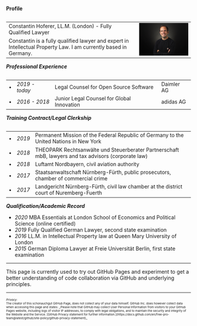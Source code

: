 **Profile**
<table align="left" border="0">
  <tr><td>Constantin Hoferer, LL.M. (London) - Fully Qualified Lawyer</td><td rowspan="2"><img src="assets/profile.jpg" alt="Profile" ></td></tr
    <tr><td>Constantin is a fully qualified lawyer and expert in Intellectual Property Law. 
    I am currently based in Germany.</td></tr>
</table>
<br><br><br><br>
<hr>

***Professional Experience***

<table align="left" border="0">
  <tr border="0"><td border="0">&#8226;</td><td border="0"><i>2019 - today</i></td><td border="0">Legal Counsel for Open Source Software</td><td border="0">Daimler AG</td></tr>
  <tr border="0"><td border="0">&#8226;</td><td border="0"><i>2016 - 2018</i></td><td border="0">Junior Legal Counsel for Global Innovation</td><td border="0">adidas AG</td></tr>
</table>

<br><br><br><br>
***Training Contract/Legal Clerkship***

<table align="left" border="0">
  <tr><td>&#8226;</td><td><i>2019</i></td><td>Permanent Mission of the Federal Republic of Germany to the United Nations in New York</td></tr>
  <tr><td>&#8226;</td><td><i>2018</i></td><td>THEOPARK Rechtsanwälte und Steuerberater Partnerschaft mbB, lawyers and tax advisors (corporate law)</td></tr>
  <tr><td>&#8226;</td><td><i>2018</i></td><td>Luftamt Nordbayern, civil aviation authority</td></tr>
  <tr><td>&#8226;</td><td><i>2017</i></td><td>Staatsanwaltschaft Nürnberg-Fürth, public prosecutors, chamber of commercial crime</td></tr>
  <tr><td>&#8226;</td><td><i>2017</i></td><td>Landgericht Nürnberg-Fürth, civil law chamber at the district court of Nuremberg-Fuerth</td></tr>  
</table>

<br><br><br><br>
***Qualification/Academic Record***
<ul>
<li><i>2020</i> MBA Essentials at London School of Economics and Political Science (online certified)</li>
<li><i>2019</i> Fully Qualified German Lawyer, second state examination</li>
<li><i>2016</i> LL.M. in Intellectual Property law at Queen Mary University of London</li>
<li><i>2015</i> German Diploma Lawyer at Freie Universität Berlin, first state examination</li>
</ul>

<hr>
This page is currently used to try out GitHub Pages and experiment to get a better understanding of code collaboration via GitHub and underlying principles.


---
<p style="font-size:8px"><i>Privacy:</i>  <br>
The creator of this schonauchgut GitHub Page, does not collect any of your data himself. GitHub Inc. does however collect data when accessing this page and states: _Please note that GitHub may collect User Personal Information from visitors to your GitHub Pages website, including logs of visitor IP addresses, to comply with legal obligations, and to maintain the security and integrity of the Website and the Service. [GitHub Privacy statement for further information.](https://docs.github.com/en/free-pro-team@latest/github/site-policy/github-privacy-statement)_</p>

